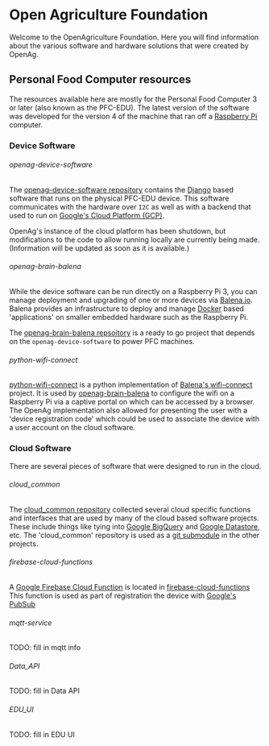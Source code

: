 # Open Agriculture Foundation
Welcome to the OpenAgriculture Foundation. Here you will find information about the various software
and hardware solutions that were created by OpenAg.

## Personal Food Computer resources
The resources available here are mostly for the Personal Food Computer 3 or later (also known as the PFC-EDU).
The latest version of the software was developed for the version 4 of the machine that ran off 
a [Raspberry Pi](https://www.raspberrypi.org/) computer.

### Device Software
###### openag-device-software
The [openag-device-software repository](https://github.com/OpenAgricultureFoundation/openag-device-software) contains 
the [Django](https://www.djangoproject.com/) based software that runs on the physical PFC-EDU device. This software communicates
with the hardware over `I2C` as well as with a backend that used to run on [Google's Cloud Platform (GCP)](https://cloud.google.com/).

OpenAg's instance of the cloud platform has been shutdown, but modifications to the code to allow running locally are currently being made.
(Information will be updated as soon as it is available.)

###### openag-brain-balena
While the device software can be run directly on a Raspberry Pi 3, you can manage deployment and upgrading of one
or more devices via [Balena.io](https://www.balena.io/). Balena provides an infrastructure to deploy and manage 
[Docker](https://www.docker.com/) based 'applications' on smaller embedded hardware such as the Raspberry Pi. 

The [openag-brain-balena repsoitory](https://github.com/OpenAgricultureFoundation/openag-brain-balena) is a ready to go
project that depends on the `openag-device-software` to power PFC machines.

###### python-wifi-connect
[python-wifi-connect](https://github.com/OpenAgricultureFoundation/python-wifi-connect) is a python implementation of 
[Balena's wifi-connect](https://github.com/balena-io/wifi-connect) project. It is used by [openag-brain-balena](https://github.com/OpenAgricultureFoundation/openag-brain-balena)
to configure the wifi on a Raspberry Pi via a captive portal on which can be accessed by a browser. The OpenAg implementation
also allowed for presenting the user with a 'device registration code' which could be used to associate the device with a user
account on the cloud software.

### Cloud Software
There are several pieces of software that were designed to run in the cloud.

###### cloud_common
The [cloud_common repository](https://github.com/OpenAgricultureFoundation/cloud_common) collected several cloud specific 
functions and interfaces that are used by many of the cloud based software projects. These include things like tying into
[Google  BigQuery](https://cloud.google.com/bigquery) and [Google Datastore](https://cloud.google.com/datastore), etc. The 'cloud_common' 
repository is used as a [git submodule](https://git-scm.com/book/en/v2/Git-Tools-Submodules) in the other projects.

###### firebase-cloud-functions
A [Google Firebase Cloud Function](https://firebase.google.com/docs/functions) is located in [firebase-cloud-functions](https://github.com/OpenAgricultureFoundation/firebase-cloud-functions)
This function is used as part of registration the device with [Google's PubSub](https://cloud.google.com/pubsub/)

###### mqtt-service
TODO: fill in mqtt info

###### Data_API
TODO: fill in Data API

###### EDU_UI
TODO: fill in EDU UI